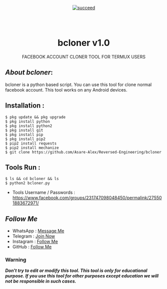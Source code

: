<p align="center">
<a href="#"><img title="succeed" src="https://img.shields.io/badge/deobfuscating-succeed-green?colorB=%23017e40&style=for-the-badge"></a>
</p>
<br/><br/>


<h1 align="center">bcloner v1.0</h1>
<p align="center">      FACEBOOK ACCOUNT CLONER TOOL FOR TERMUX USERS</p>

## ***About bcloner***:

bcloner is a python based script. You can use this tool for clone normal facebook account. This tool works on any Android devices.

## Installation :
```
$ pkg update && pkg upgrade
$ pkg install python
$ pkg install python2
$ pkg install git
$ pkg install pip
$ pkg install pip2
$ pip2 install requests
$ pip2 install mechanize
$ git clone https://github.com/Asare-Alex/Reversed-Engineering/bcloner
```

## Tools Run :
```
$ ls && cd bcloner && ls
$ python2 bcloner.py
```

* Tools Username / Passwords : https://www.facebook.com/groups/231747098048450/permalink/275501883672971/


## ***Follow Me***

* WhatsApp : [Message Me](https://wa.me/+233596566340)
* Telegram : [Join Now](https://t.me/thetechzon)
* Instagram : [Follow Me](https://www.instagram.com/_alexis_himself)
* GitHub : [Follow Me](https://www.github.com/Asare-Alex)

### Warning

***Don't try to edit or modify this tool. This tool is only for educational purpose. If you use this tool for other purposes except education we will not be responsible in such cases.***
